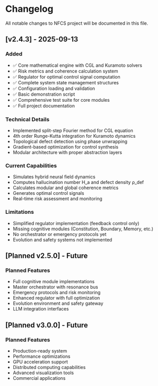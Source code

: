 # Changelog

All notable changes to NFCS project will be documented in this file.

## [v2.4.3] - 2025-09-13

### Added
- ✅ Core mathematical engine with CGL and Kuramoto solvers
- ✅ Risk metrics and coherence calculation system
- ✅ Regulator for optimal control signal computation
- ✅ Complete system state management structures
- ✅ Configuration loading and validation
- ✅ Basic demonstration script
- ✅ Comprehensive test suite for core modules
- ✅ Full project documentation

### Technical Details
- Implemented split-step Fourier method for CGL equation
- 4th order Runge-Kutta integration for Kuramoto dynamics
- Topological defect detection using phase unwrapping
- Gradient-based optimization for control synthesis
- Modular architecture with proper abstraction layers

### Current Capabilities
- Simulates hybrid neural field dynamics
- Computes hallucination number H_a and defect density ρ_def
- Calculates modular and global coherence metrics
- Generates optimal control signals
- Real-time risk assessment and monitoring

### Limitations
- Simplified regulator implementation (feedback control only)
- Missing cognitive modules (Constitution, Boundary, Memory, etc.)
- No orchestrator or emergency protocols yet
- Evolution and safety systems not implemented

## [Planned v2.5.0] - Future

### Planned Features
- Full cognitive module implementations
- Master orchestrator with resonance bus
- Emergency protocols and risk monitoring
- Enhanced regulator with full optimization
- Evolution environment and safety gateway
- LLM integration interfaces

## [Planned v3.0.0] - Future

### Planned Features
- Production-ready system
- Performance optimizations
- GPU acceleration support
- Distributed computing capabilities
- Advanced visualization tools
- Commercial applications